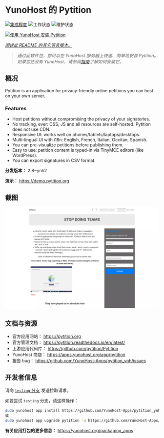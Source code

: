 <!--
注意：此 README 由 <https://github.com/YunoHost/apps/tree/master/tools/readme_generator> 自动生成
请勿手动编辑。
-->

# YunoHost 的 Pytition

[![集成程度](https://dash.yunohost.org/integration/pytition.svg)](https://dash.yunohost.org/appci/app/pytition) ![工作状态](https://ci-apps.yunohost.org/ci/badges/pytition.status.svg) ![维护状态](https://ci-apps.yunohost.org/ci/badges/pytition.maintain.svg)

[![使用 YunoHost 安装 Pytition](https://install-app.yunohost.org/install-with-yunohost.svg)](https://install-app.yunohost.org/?app=pytition)

*[阅读此 README 的其它语言版本。](./ALL_README.md)*

> *通过此软件包，您可以在 YunoHost 服务器上快速、简单地安装 Pytition。*  
> *如果您还没有 YunoHost，请参阅[指南](https://yunohost.org/install)了解如何安装它。*

## 概况

Pytition is an application for privacy-friendly online petitions you can host on your own server.

### Features

- Host petitions without compromising the privacy of your signatories.
- No tracking, ever: CSS, JS and all resources are self-hosted. Pytition does not use CDN.
- Responsive UI: works well on phones/tablets/laptops/desktops.
- Multi-lingual UI with i18n: English, French, Italian, Occitan, Spanish.
- You can pre-visualize petitions before publishing them.
- Easy to use: petition content is typed-in via TinyMCE editors (like WordPress).
- You can export signatures in CSV format.


**分发版本：** 2.8~ynh2

**演示：** <https://demo.pytition.org>

## 截图

![Pytition 的截图](./doc/screenshots/stop_doing_teams.webp)

## 文档与资源

- 官方应用网站： <https://pytition.org>
- 官方管理文档： <https://pytition.readthedocs.io/en/latest/>
- 上游应用代码库： <https://github.com/pytition/Pytition>
- YunoHost 商店： <https://apps.yunohost.org/app/pytition>
- 报告 bug： <https://github.com/YunoHost-Apps/pytition_ynh/issues>

## 开发者信息

请向 [`testing` 分支](https://github.com/YunoHost-Apps/pytition_ynh/tree/testing) 发送拉取请求。

如要尝试 `testing` 分支，请这样操作：

```bash
sudo yunohost app install https://github.com/YunoHost-Apps/pytition_ynh/tree/testing --debug
或
sudo yunohost app upgrade pytition -u https://github.com/YunoHost-Apps/pytition_ynh/tree/testing --debug
```

**有关应用打包的更多信息：** <https://yunohost.org/packaging_apps>
